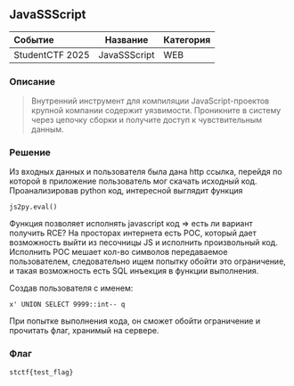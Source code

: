 ## JavaSSScript

| Событие         | Название     | Категория |
| :-------------- | ------------ | --------- |
| StudentCTF 2025 | JavaSSScript | WEB       |

  
### Описание

> Внутренний инструмент для компиляции JavaScript-проектов крупной компании содержит уязвимости. Проникните в систему через цепочку сборки и получите доступ к чувствительным данным.


### Решение
Из входных данных и пользователя была дана http ссылка, перейдя по которой в приложение пользователь мог скачать исходный код. Проанализировав python код, интересной выглядит функция 
```
js2py.eval()
```
Функция позволяет исполнять javascript код => есть ли вариант получить RCE? На просторах интернета есть POC, который дает возможность выйти из песочницы JS и исполнить произвольный код.
Исполнить POC мешает кол-во символов передаваемое пользователем, следовательно ищем попытку обойти это ограничение, и такая возможность есть SQL инъекция в функции выполнения. 

Создав пользователя с именем:
```
x' UNION SELECT 9999::int-- q
```
При попытке выполнения кода, он сможет обойти ограничение и прочитать флаг, хранимый на сервере.

### Флаг

```
stctf{test_flag}
```
